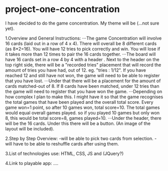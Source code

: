# project-one-concentration
I have decided to do the game concentration. My theme will be (...not sure yet).

1.Overview and General Instructions:
    ⋅⋅⋅The game Concentration will involve 16 cards (laid out in a row of 4 x 4). There will overall be 8 different cards (as 8*2=16). You will have 12 tries to pick correctly and win. You will lose if it takes more than 12 times to pair the 16 cards together. 
    ⋅⋅⋅The board will have 16 cards set in a row 4 by 4 with a header <Concentration>. Next to the header on the top right side, there will be a "recorded tries" placement that will record the amount of tries you have had, out of 12. eg. "tries : 1/12". If you have reached 12 and still have not won, the game will need to be able to register that you have lost. 
    ⋅⋅⋅Under that there will be a placement for the amount of cards matched-out of 8. If 8 cards have been matched, under 12 tries than the game will need to register that you have won the game. 
    ⋅⋅⋅Depending on how complex I plan to make this. I might have it so that the game recognises the total games that have been played and the overall total score. Every game won=1 point, so after 10 games won, total score=10. The total games would equal overall games played. so if you played 10 games but only won 8, this would be total score=8, games played=10.
    ⋅⋅⋅Under the header, there will be the 16 cards. Under this there will be a <reset> button. (An image of the layout will be included).
    
2.Step by Step Overview:
   -will be able to pick two cards from selection.
   -will have to be able to reshuffle cards after using them. 
    
3.List of technologies use:
  HTML, CSS, JS and (JQuery?)
    
4.Link to playable app: 
....  
    
    
    
    

